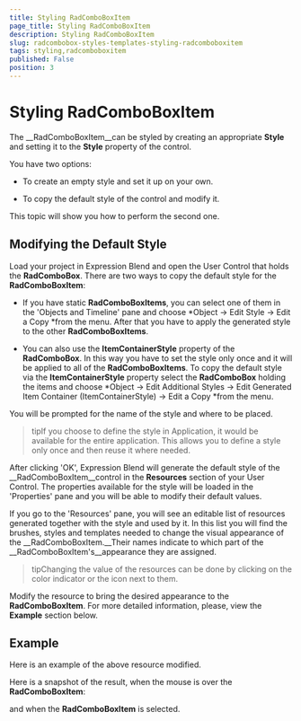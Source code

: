 ```yaml
---
title: Styling RadComboBoxItem
page_title: Styling RadComboBoxItem
description: Styling RadComboBoxItem
slug: radcombobox-styles-templates-styling-radcomboboxitem
tags: styling,radcomboboxitem
published: False
position: 3
---
```


# Styling RadComboBoxItem



The __RadComboBoxItem__can be styled by creating an appropriate __Style__ and setting it to the __Style__ property of the control. 

You have two options:

* To create an empty style and set it up on your own.

* To copy the default style of the control and modify it.

This topic will show you how to perform the second one.

## Modifying the Default Style

Load your project in Expression Blend and open the User Control that holds the __RadComboBox__. There are two ways to copy the default style for the __RadComboBoxItem__:

* If you have static __RadComboBoxItems__, you can select one of them in the 'Objects and Timeline' pane and choose *Object -> Edit Style -> Edit a Copy *from the menu. After that you have to apply the generated style to the other __RadComboBoxItems__.

* You can also use the __ItemContainerStyle__ property of the __RadComboBox__. In this way you have to set the style only once and it will be applied to all of the __RadComboBoxItems__. To copy the default style via the __ItemContainerStyle__ property select the __RadComboBox__ holding the items and choose *Object -> Edit Additional Styles -> Edit Generated Item Container (ItemContainerStyle) -> Edit a Copy *from the menu.

You will be prompted for the name of the style and where to be placed.



>tipIf you choose to define the style in Application, it would be available for the entire application. This allows you to define a style only once and then reuse it where needed.

After clicking 'OK', Expression Blend will generate the default style of the __RadComboBoxItem__control in the __Resources__ section of your User Control. The properties available for the style will be loaded in the 'Properties' pane and you will be able to modify their default values.

If you go to the 'Resources' pane, you will see an editable list of resources generated together with the style and used by it. In this list you will find the brushes, styles and templates needed to change the visual appearance of the __RadComboBoxItem.__Their names indicate to which part of the __RadComboBoxItem's__appearance they are assigned.



>tipChanging the value of the resources can be done by clicking on the color indicator or the icon next to them.

Modify the resource to bring the desired appearance to the __RadComboBoxItem__. For more detailed information, please, view the __Example__ section below.

## Example

Here is an example of the above resource modified.



Here is a snapshot of the result, when the mouse is over the __RadComboBoxItem__:



and when the __RadComboBoxItem__ is selected.
